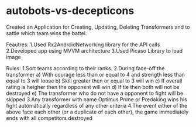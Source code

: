 # autobots-vs-decepticons

Created an Application for Creating, Updating, Deleting Transformers and to sattle which team wins the battel.

Feautres:
1.Used Rx2AndroidNetworking library for the API calls
2.Developed app using MVVM architecture
3.Used Picaso Library to load image

Rules:
1.Sort teams according to their ranks.
2.During face-off the transformer 
  a) With courage less than or equal to 4 and strength less than equal to 3 will loose
  b) Skill greater then or equal to 3 will win
  c) If overall rating is heigher then the opponent will win
  d) If tie then both will not be destroyed
  e) The transformer who do not have a opponent to fight will be skipped
3.Any transformer with name Optimus Prime or Predaking wins his fight automatically regardless of
any other criteria
4.The event either of the above face each other (or a duplicate of each other), the game
immediately ends with all competitors destroyed


